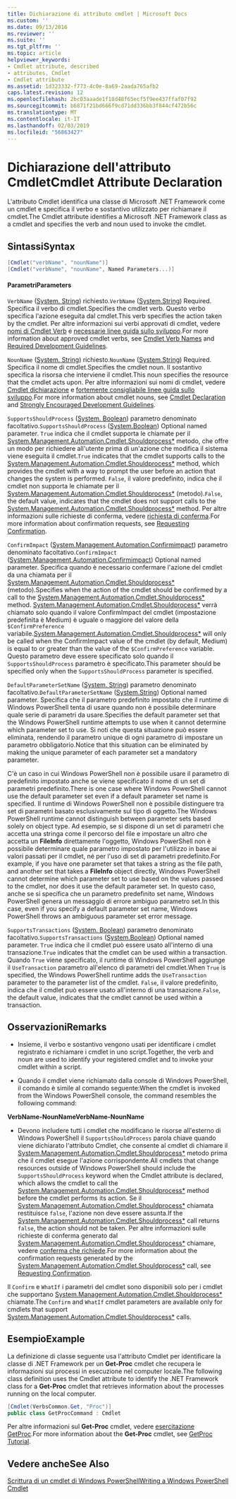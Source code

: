 ```yaml
---
title: Dichiarazione di attributo cmdlet | Microsoft Docs
ms.custom: ''
ms.date: 09/13/2016
ms.reviewer: ''
ms.suite: ''
ms.tgt_pltfrm: ''
ms.topic: article
helpviewer_keywords:
- Cmdlet attribute, described
- attributes, Cmdlet
- Cmdlet attribute
ms.assetid: 1d323332-f773-4c0e-8a69-2aada765afb2
caps.latest.revision: 12
ms.openlocfilehash: 2bc03aaade1f18d48f65ecf5f9ee437ffaf07f92
ms.sourcegitcommit: b6871f21bd666f9cd71dd336bb3f844cf472b56c
ms.translationtype: MT
ms.contentlocale: it-IT
ms.lasthandoff: 02/03/2019
ms.locfileid: "56863427"
---
```

# <a name="cmdlet-attribute-declaration"></a><span data-ttu-id="96a33-102">Dichiarazione dell'attributo Cmdlet</span><span class="sxs-lookup"><span data-stu-id="96a33-102">Cmdlet Attribute Declaration</span></span>

<span data-ttu-id="96a33-103">L'attributo Cmdlet identifica una classe di Microsoft .NET Framework come un cmdlet e specifica il verbo e sostantivo utilizzato per richiamare il cmdlet.</span><span class="sxs-lookup"><span data-stu-id="96a33-103">The Cmdlet attribute identifies a Microsoft .NET Framework class as a cmdlet and specifies the verb and noun used to invoke the cmdlet.</span></span>

## <a name="syntax"></a><span data-ttu-id="96a33-104">Sintassi</span><span class="sxs-lookup"><span data-stu-id="96a33-104">Syntax</span></span>

```csharp
[Cmdlet("verbName", "nounName")]
[Cmdlet("verbName", "nounName", Named Parameters...)]
```

#### <a name="parameters"></a><span data-ttu-id="96a33-105">Parametri</span><span class="sxs-lookup"><span data-stu-id="96a33-105">Parameters</span></span>

<span data-ttu-id="96a33-106">`VerbName` ([System. String](/dotnet/api/System.String)) richiesto.</span><span class="sxs-lookup"><span data-stu-id="96a33-106">`VerbName` ([System.String](/dotnet/api/System.String)) Required.</span></span> <span data-ttu-id="96a33-107">Specifica il verbo di cmdlet.</span><span class="sxs-lookup"><span data-stu-id="96a33-107">Specifies the cmdlet verb.</span></span> <span data-ttu-id="96a33-108">Questo verbo specifica l'azione eseguita dal cmdlet.</span><span class="sxs-lookup"><span data-stu-id="96a33-108">This verb specifies the action taken by the cmdlet.</span></span> <span data-ttu-id="96a33-109">Per altre informazioni sui verbi approvati di cmdlet, vedere [nomi di Cmdlet Verb](./approved-verbs-for-windows-powershell-commands.md) e [necessarie linee guida sullo sviluppo](./required-development-guidelines.md).</span><span class="sxs-lookup"><span data-stu-id="96a33-109">For more information about approved cmdlet verbs, see [Cmdlet Verb Names](./approved-verbs-for-windows-powershell-commands.md) and [Required Development Guidelines](./required-development-guidelines.md).</span></span>

<span data-ttu-id="96a33-110">`NounName` ([System. String](/dotnet/api/System.String)) richiesto.</span><span class="sxs-lookup"><span data-stu-id="96a33-110">`NounName` ([System.String](/dotnet/api/System.String)) Required.</span></span> <span data-ttu-id="96a33-111">Specifica il nome di cmdlet.</span><span class="sxs-lookup"><span data-stu-id="96a33-111">Specifies the cmdlet noun.</span></span> <span data-ttu-id="96a33-112">Il sostantivo specifica la risorsa che interviene il cmdlet.</span><span class="sxs-lookup"><span data-stu-id="96a33-112">This noun specifies the resource that the cmdlet acts upon.</span></span> <span data-ttu-id="96a33-113">Per altre informazioni sui nomi di cmdlet, vedere [Cmdlet dichiarazione](./cmdlet-class-declaration.md) e [fortemente consigliabile linee guida sullo sviluppo](./strongly-encouraged-development-guidelines.md).</span><span class="sxs-lookup"><span data-stu-id="96a33-113">For more information about cmdlet nouns, see [Cmdlet Declaration](./cmdlet-class-declaration.md) and [Strongly Encouraged Development Guidelines](./strongly-encouraged-development-guidelines.md).</span></span>

<span data-ttu-id="96a33-114">`SupportsShouldProcess` ([System. Boolean](/dotnet/api/System.Boolean)) parametro denominato facoltativo.</span><span class="sxs-lookup"><span data-stu-id="96a33-114">`SupportsShouldProcess` ([System.Boolean](/dotnet/api/System.Boolean)) Optional named parameter.</span></span> <span data-ttu-id="96a33-115">`True` indica che il cmdlet supporta le chiamate per il [System.Management.Automation.Cmdlet.Shouldprocess\*](/dotnet/api/System.Management.Automation.Cmdlet.ShouldProcess) metodo, che offre un modo per richiedere all'utente prima di un'azione che modifica il sistema viene eseguita il cmdlet.</span><span class="sxs-lookup"><span data-stu-id="96a33-115">`True` indicates that the cmdlet supports calls to the [System.Management.Automation.Cmdlet.Shouldprocess\*](/dotnet/api/System.Management.Automation.Cmdlet.ShouldProcess) method, which provides the cmdlet with a way to prompt the user before an action that changes the system is performed.</span></span> <span data-ttu-id="96a33-116">`False`, il valore predefinito, indica che il cmdlet non supporta le chiamate per il [System.Management.Automation.Cmdlet.Shouldprocess\*](/dotnet/api/System.Management.Automation.Cmdlet.ShouldProcess) (metodo).</span><span class="sxs-lookup"><span data-stu-id="96a33-116">`False`, the default value, indicates that the cmdlet does not support calls to the [System.Management.Automation.Cmdlet.Shouldprocess\*](/dotnet/api/System.Management.Automation.Cmdlet.ShouldProcess) method.</span></span> <span data-ttu-id="96a33-117">Per altre informazioni sulle richieste di conferma, vedere [richiesta di conferma](./requesting-confirmation-from-cmdlets.md).</span><span class="sxs-lookup"><span data-stu-id="96a33-117">For more information about confirmation requests, see [Requesting Confirmation](./requesting-confirmation-from-cmdlets.md).</span></span>

<span data-ttu-id="96a33-118">`ConfirmImpact` ([System.Management.Automation.Confirmimpact](/dotnet/api/System.Management.Automation.ConfirmImpact)) parametro denominato facoltativo.</span><span class="sxs-lookup"><span data-stu-id="96a33-118">`ConfirmImpact` ([System.Management.Automation.Confirmimpact](/dotnet/api/System.Management.Automation.ConfirmImpact)) Optional named parameter.</span></span> <span data-ttu-id="96a33-119">Specifica quando è necessario confermare l'azione del cmdlet da una chiamata per il [System.Management.Automation.Cmdlet.Shouldprocess\*](/dotnet/api/System.Management.Automation.Cmdlet.ShouldProcess) (metodo).</span><span class="sxs-lookup"><span data-stu-id="96a33-119">Specifies when the action of the cmdlet should be confirmed by a call to the [System.Management.Automation.Cmdlet.Shouldprocess\*](/dotnet/api/System.Management.Automation.Cmdlet.ShouldProcess) method.</span></span> <span data-ttu-id="96a33-120">[System.Management.Automation.Cmdlet.Shouldprocess\*](/dotnet/api/System.Management.Automation.Cmdlet.ShouldProcess) verrà chiamato solo quando il valore ConfirmImpact del cmdlet (impostazione predefinita è Medium) è uguale o maggiore del valore della `$ConfirmPreference` variabile.</span><span class="sxs-lookup"><span data-stu-id="96a33-120">[System.Management.Automation.Cmdlet.Shouldprocess\*](/dotnet/api/System.Management.Automation.Cmdlet.ShouldProcess) will only be called when the ConfirmImpact value of the cmdlet (by default, Medium) is equal to or greater than the value of the `$ConfirmPreference` variable.</span></span> <span data-ttu-id="96a33-121">Questo parametro deve essere specificato solo quando il `SupportsShouldProcess` parametro è specificato.</span><span class="sxs-lookup"><span data-stu-id="96a33-121">This parameter should be specified only when the `SupportsShouldProcess` parameter is specified.</span></span>

<span data-ttu-id="96a33-122">`DefaultParameterSetName` ([System. String](/dotnet/api/System.String)) parametro denominato facoltativo.</span><span class="sxs-lookup"><span data-stu-id="96a33-122">`DefaultParameterSetName` ([System.String](/dotnet/api/System.String)) Optional named parameter.</span></span> <span data-ttu-id="96a33-123">Specifica che il parametro predefinito impostato che il runtime di Windows PowerShell tenta di usare quando non è possibile determinare quale serie di parametri da usare.</span><span class="sxs-lookup"><span data-stu-id="96a33-123">Specifies the default parameter set that the Windows PowerShell runtime attempts to use when it cannot determine which parameter set to use.</span></span> <span data-ttu-id="96a33-124">Si noti che questa situazione può essere eliminata, rendendo il parametro unique di ogni parametro di impostare un parametro obbligatorio.</span><span class="sxs-lookup"><span data-stu-id="96a33-124">Notice that this situation can be eliminated by making the unique parameter of each parameter set a mandatory parameter.</span></span>

<span data-ttu-id="96a33-125">C'è un caso in cui Windows PowerShell non è possibile usare il parametro di predefinito impostato anche se viene specificato il nome di un set di parametri predefinito.</span><span class="sxs-lookup"><span data-stu-id="96a33-125">There is one case where Windows PowerShell cannot use the default parameter set even if a default parameter set name is specified.</span></span> <span data-ttu-id="96a33-126">Il runtime di Windows PowerShell non è possibile distinguere tra set di parametri basato esclusivamente sul tipo di oggetto.</span><span class="sxs-lookup"><span data-stu-id="96a33-126">The Windows PowerShell runtime cannot distinguish between parameter sets based solely on object type.</span></span> <span data-ttu-id="96a33-127">Ad esempio, se si dispone di un set di parametri che accetta una stringa come il percorso del file e impostare un altro che accetta un **FileInfo** direttamente l'oggetto, Windows PowerShell non è possibile determinare quale parametro impostato per l'utilizzo in base ai valori passati per il cmdlet, né per l'uso di set di parametri predefinito.</span><span class="sxs-lookup"><span data-stu-id="96a33-127">For example, if you have one parameter set that takes a string as the file path, and another set that takes a **FileInfo** object directly, Windows PowerShell cannot determine which parameter set to use based on the values passed to the cmdlet, nor does it use the default parameter set.</span></span> <span data-ttu-id="96a33-128">In questo caso, anche se si specifica che un parametro predefinito set name, Windows PowerShell genera un messaggio di errore ambiguo parametro set.</span><span class="sxs-lookup"><span data-stu-id="96a33-128">In this case, even if you specify a default parameter set name, Windows PowerShell throws an ambiguous parameter set error message.</span></span>

<span data-ttu-id="96a33-129">`SupportsTransactions` ([System. Boolean](/dotnet/api/System.Boolean)) parametro denominato facoltativo.</span><span class="sxs-lookup"><span data-stu-id="96a33-129">`SupportsTransactions` ([System.Boolean](/dotnet/api/System.Boolean)) Optional named parameter.</span></span> <span data-ttu-id="96a33-130">`True` indica che il cmdlet può essere usato all'interno di una transazione.</span><span class="sxs-lookup"><span data-stu-id="96a33-130">`True` indicates that the cmdlet can be used within a transaction.</span></span> <span data-ttu-id="96a33-131">Quando `True` viene specificato, il runtime di Windows PowerShell aggiunge il `UseTransaction` parametro all'elenco di parametri del cmdlet.</span><span class="sxs-lookup"><span data-stu-id="96a33-131">When `True` is specified, the Windows PowerShell runtime adds the `UseTransaction` parameter to the parameter list of the cmdlet.</span></span> <span data-ttu-id="96a33-132">`False`, il valore predefinito, indica che il cmdlet può essere usato all'interno di una transazione.</span><span class="sxs-lookup"><span data-stu-id="96a33-132">`False`, the default value, indicates that the cmdlet cannot be used within a transaction.</span></span>

## <a name="remarks"></a><span data-ttu-id="96a33-133">Osservazioni</span><span class="sxs-lookup"><span data-stu-id="96a33-133">Remarks</span></span>

- <span data-ttu-id="96a33-134">Insieme, il verbo e sostantivo vengono usati per identificare i cmdlet registrato e richiamare i cmdlet in uno script.</span><span class="sxs-lookup"><span data-stu-id="96a33-134">Together, the verb and noun are used to identify your registered cmdlet and to invoke your cmdlet within a script.</span></span>

- <span data-ttu-id="96a33-135">Quando il cmdlet viene richiamato dalla console di Windows PowerShell, il comando è simile al comando seguente:</span><span class="sxs-lookup"><span data-stu-id="96a33-135">When the cmdlet is invoked from the Windows PowerShell console, the command resembles the following command:</span></span>

<span data-ttu-id="96a33-136">**VerbName-NounName**</span><span class="sxs-lookup"><span data-stu-id="96a33-136">**VerbName-NounName**</span></span>

- <span data-ttu-id="96a33-137">Devono includere tutti i cmdlet che modificano le risorse all'esterno di Windows PowerShell il `SupportsShouldProcess` parola chiave quando viene dichiarato l'attributo Cmdlet, che consente al cmdlet di chiamare il [System.Management.Automation.Cmdlet.Shouldprocess\*](/dotnet/api/System.Management.Automation.Cmdlet.ShouldProcess) metodo prima che il cmdlet esegue l'azione corrispondente.</span><span class="sxs-lookup"><span data-stu-id="96a33-137">All cmdlets that change resources outside of Windows PowerShell should include the `SupportsShouldProcess` keyword when the Cmdlet attribute is declared, which allows the cmdlet to call the [System.Management.Automation.Cmdlet.Shouldprocess\*](/dotnet/api/System.Management.Automation.Cmdlet.ShouldProcess) method before the cmdlet performs its action.</span></span> <span data-ttu-id="96a33-138">Se il [System.Management.Automation.Cmdlet.Shouldprocess\*](/dotnet/api/System.Management.Automation.Cmdlet.ShouldProcess) chiamata restituisce `false`, l'azione non deve essere assunta.</span><span class="sxs-lookup"><span data-stu-id="96a33-138">If the [System.Management.Automation.Cmdlet.Shouldprocess\*](/dotnet/api/System.Management.Automation.Cmdlet.ShouldProcess) call returns `false`, the action should not be taken.</span></span> <span data-ttu-id="96a33-139">Per altre informazioni sulle richieste di conferma generato dal [System.Management.Automation.Cmdlet.Shouldprocess\*](/dotnet/api/System.Management.Automation.Cmdlet.ShouldProcess) chiamare, vedere [conferma che richiede](./requesting-confirmation-from-cmdlets.md).</span><span class="sxs-lookup"><span data-stu-id="96a33-139">For more information about the confirmation requests generated by the [System.Management.Automation.Cmdlet.Shouldprocess\*](/dotnet/api/System.Management.Automation.Cmdlet.ShouldProcess) call, see [Requesting Confirmation](./requesting-confirmation-from-cmdlets.md).</span></span>

<span data-ttu-id="96a33-140">Il `Confirm` e `WhatIf` i parametri del cmdlet sono disponibili solo per i cmdlet che supportano [System.Management.Automation.Cmdlet.Shouldprocess\*](/dotnet/api/System.Management.Automation.Cmdlet.ShouldProcess) chiamate.</span><span class="sxs-lookup"><span data-stu-id="96a33-140">The `Confirm` and `WhatIf` cmdlet parameters are available only for cmdlets that support [System.Management.Automation.Cmdlet.Shouldprocess\*](/dotnet/api/System.Management.Automation.Cmdlet.ShouldProcess) calls.</span></span>

## <a name="example"></a><span data-ttu-id="96a33-141">Esempio</span><span class="sxs-lookup"><span data-stu-id="96a33-141">Example</span></span>

<span data-ttu-id="96a33-142">La definizione di classe seguente usa l'attributo Cmdlet per identificare la classe di .NET Framework per un **Get-Proc** cmdlet che recupera le informazioni sui processi in esecuzione nel computer locale.</span><span class="sxs-lookup"><span data-stu-id="96a33-142">The following class definition uses the Cmdlet attribute to identify the .NET Framework class for a **Get-Proc** cmdlet that retrieves information about the processes running on the local computer.</span></span>

```csharp
[Cmdlet(VerbsCommon.Get, "Proc")]
public class GetProcCommand : Cmdlet
```

<span data-ttu-id="96a33-143">Per altre informazioni sul **Get-Proc** cmdlet, vedere [esercitazione GetProc](./getproc-tutorial.md).</span><span class="sxs-lookup"><span data-stu-id="96a33-143">For more information about the **Get-Proc** cmdlet, see [GetProc Tutorial](./getproc-tutorial.md).</span></span>

## <a name="see-also"></a><span data-ttu-id="96a33-144">Vedere anche</span><span class="sxs-lookup"><span data-stu-id="96a33-144">See Also</span></span>

[<span data-ttu-id="96a33-145">Scrittura di un cmdlet di Windows PowerShell</span><span class="sxs-lookup"><span data-stu-id="96a33-145">Writing a Windows PowerShell Cmdlet</span></span>](./writing-a-windows-powershell-cmdlet.md)
